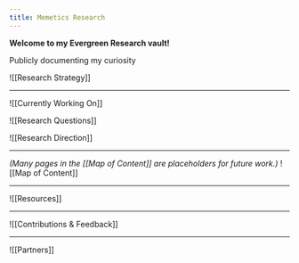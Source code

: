 ```yaml
---
title: Memetics Research
---
```

**Welcome to my Evergreen Research vault!**

Publicly documenting my curiosity

![[Research Strategy]]

---
![[Currently Working On]]

![[Research Questions]]

![[Research Direction]]

---

*(Many pages in the [[Map of Content]] are placeholders for future work.)*
![[Map of Content]]

---

![[Resources]]

---

![[Contributions & Feedback]]

---
![[Partners]]